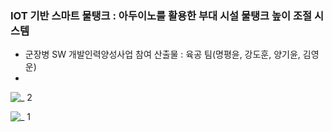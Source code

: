 ### IOT 기반 스마트 물탱크 : 아두이노를 활용한 부대 시설 물탱크 높이 조절 시스템
* 군장병 SW 개발인력양성사업 참여 산출물 : 육공 팀(명평윤, 강도훈, 양기윤, 김영운)
* 


![_ 2](https://user-images.githubusercontent.com/22811639/50393167-9d2dee80-0797-11e9-916d-77c93b8f0d57.jpg)

![_ 1](https://user-images.githubusercontent.com/22811639/50393169-9ef7b200-0797-11e9-9a51-e4175b298485.jpg)
